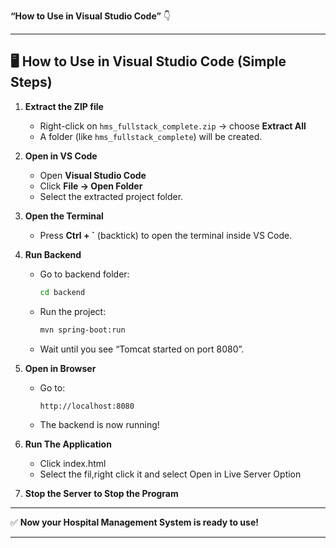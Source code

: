 **“How to Use in Visual Studio Code”** 👇

---

## 🖥️ How to Use in Visual Studio Code (Simple Steps)

1. **Extract the ZIP file**

   * Right-click on `hms_fullstack_complete.zip` → choose **Extract All**
   * A folder (like `hms_fullstack_complete`) will be created.

2. **Open in VS Code**

   * Open **Visual Studio Code**
   * Click **File → Open Folder**
   * Select the extracted project folder.

3. **Open the Terminal**

   * Press **Ctrl + `** (backtick) to open the terminal inside VS Code.

4. **Run Backend**

   * Go to backend folder:

     ```bash
     cd backend
     ```
   * Run the project:

     ```bash
     mvn spring-boot:run
     ```
   * Wait until you see “Tomcat started on port 8080”.

5. **Open in Browser**

   * Go to:

     ```
     http://localhost:8080
     ```
   * The backend is now running!

6. **Run The Application**

   * Click index.html
   * Select the fil,right click it and select Open in Live Server Option
     

7. **Stop the Server to Stop the Program**

---

✅ **Now your Hospital Management System is ready to use!**


---

